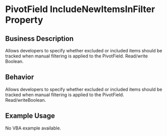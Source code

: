 # PivotField IncludeNewItemsInFilter Property

## Business Description
Allows developers to specify whether excluded or included items should be tracked when manual filtering is applied to the PivotField. Read/write Boolean.

## Behavior
Allows developers to specify whether excluded or included items should be tracked when manual filtering is applied to the PivotField. Read/writeBoolean.

## Example Usage
No VBA example available.